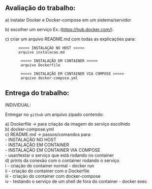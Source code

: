 ## Avaliação do trabalho: 

a) instalar Docker e Docker-compose em um sistema/servidor

b) escolher um serviço Ex.:(https://hub.docker.com/).

c) criar um arquivo README.md com todas as explicações para:

          <<<<< INSTALAÇÃO NO HOST >>>>>
          arquivo instalacao.md  

           <<<<< INSTALAÇÃO EM CONTAINER >>>>>
           arquivo Dockerfile

           <<<<< INSTALAÇÃO EM CONTAINER VIA COMPOSE >>>>>
           arquivo docker-compose.yml


## Entrega do trabalho:

INDIVIDUAL:   

Entregar no `github` um arquivo zipado contendo:  

a) Dockerfile -> para criação da imagem do serviço escolhido  
b) docker-compose.yml  
c) README.md -> passos/comandos para:  
	- INSTALAÇÃO NO HOST   
	- INSTALAÇÃO EM CONTAINER  
	- INSTALAÇÃO EM CONTAINER VIA COMPOSE  
	- usar/testar o serviço que está rodando no container   
d) prints da conexão com o container rodando o serviço  
	i - criação do container normal - docker run  
	ii - criação do container com o Dockerfile  
	iii - criação do container com docker-compose  
	iv - testando o serviço de um shell de fora do container - docker exec  

